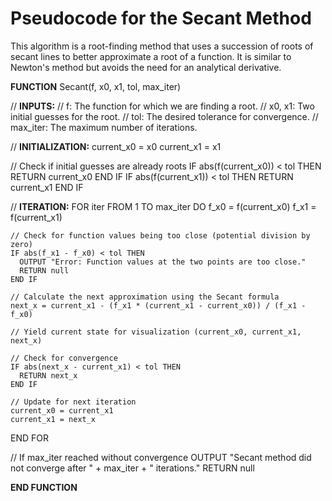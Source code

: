# Pseudocode for the Secant Method

This algorithm is a root-finding method that uses a succession of roots of secant lines to better approximate a root of a function. It is similar to Newton's method but avoids the need for an analytical derivative.

**FUNCTION** Secant(f, x0, x1, tol, max_iter)

  // **INPUTS:**
  // f: The function for which we are finding a root.
  // x0, x1: Two initial guesses for the root.
  // tol: The desired tolerance for convergence.
  // max_iter: The maximum number of iterations.

  // **INITIALIZATION:**
  current_x0 = x0
  current_x1 = x1

  // Check if initial guesses are already roots
  IF abs(f(current_x0)) < tol THEN
    RETURN current_x0
  END IF
  IF abs(f(current_x1)) < tol THEN
    RETURN current_x1
  END IF

  // **ITERATION:**
  FOR iter FROM 1 TO max_iter DO
    f_x0 = f(current_x0)
    f_x1 = f(current_x1)

    // Check for function values being too close (potential division by zero)
    IF abs(f_x1 - f_x0) < tol THEN
      OUTPUT "Error: Function values at the two points are too close."
      RETURN null
    END IF

    // Calculate the next approximation using the Secant formula
    next_x = current_x1 - (f_x1 * (current_x1 - current_x0)) / (f_x1 - f_x0)

    // Yield current state for visualization (current_x0, current_x1, next_x)

    // Check for convergence
    IF abs(next_x - current_x1) < tol THEN
      RETURN next_x
    END IF

    // Update for next iteration
    current_x0 = current_x1
    current_x1 = next_x

  END FOR

  // If max_iter reached without convergence
  OUTPUT "Secant method did not converge after " + max_iter + " iterations."
  RETURN null

**END FUNCTION**
